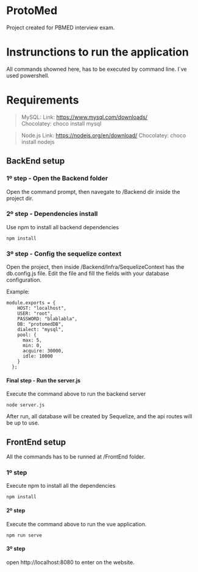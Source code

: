 # ProtoMed
Project created for PBMED interview exam.

# Instrunctions to run the application

All commands showned here, has to be executed by command line. I´ve used powershell.

# Requirements

>MySQL:
     Link: https://www.mysql.com/downloads/  
     Chocolatey: choco install mysql

>Node.js
    Link: https://nodejs.org/en/download/
    Chocolatey: choco install nodejs


## BackEnd setup

### 1º step - Open the Backend folder

Open the command prompt, then navegate to /Backend dir inside the project dir.

### 2º step - Dependencies install

Use npm to install all backend dependencies

```
npm install
```

### 3º step - Config the sequelize context

Open the project, then inside /Backend/Infra/SequelizeContext has the db.config.js file.
Edit the file and fill the fields with your database configuration.

Example:
```
module.exports = {
    HOST: "localhost",
    USER: "root",
    PASSWORD: "blablabla",
    DB: "protomedDB",
    dialect: "mysql",
    pool: {
      max: 5,
      min: 0,
      acquire: 30000,
      idle: 10000
    }
  };
```

#### Final step - Run the server.js

Execute the command above to run the backend server
```
node server.js
```
After run, all database will be created by Sequelize, and the api routes will be up to use.



## FrontEnd setup

All the commands has to be runned at /FrontEnd folder.

### 1º step

Execute npm to install all the dependencies

```
npm install
```

#### 2º step

Execute the command above to run the vue application.
```
npm run serve
```

#### 3º step

open http://localhost:8080 to enter on the website.


